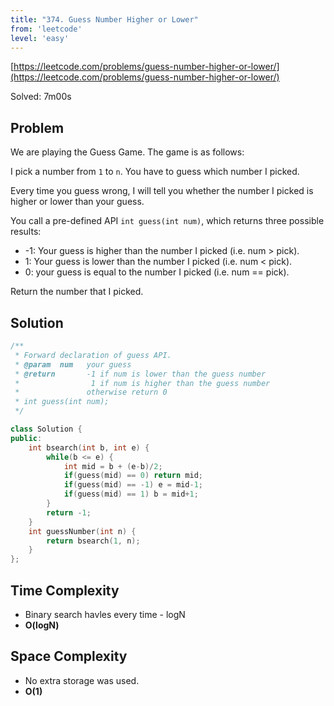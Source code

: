 ```yaml
---
title: "374. Guess Number Higher or Lower"
from: 'leetcode'
level: 'easy'
---
```



[https://leetcode.com/problems/guess-number-higher-or-lower/](https://leetcode.com/problems/guess-number-higher-or-lower/)

Solved: 7m00s 

## Problem

We are playing the Guess Game. The game is as follows:

I pick a number from `1` to `n`. You have to guess which number I picked.

Every time you guess wrong, I will tell you whether the number I picked is higher or lower than your guess.

You call a pre-defined API `int guess(int num)`, which returns three possible results:

- -1: Your guess is higher than the number I picked (i.e. num > pick).
- 1: Your guess is lower than the number I picked (i.e. num < pick).
- 0: your guess is equal to the number I picked (i.e. num == pick).

Return the number that I picked.

## Solution

```cpp
/** 
 * Forward declaration of guess API.
 * @param  num   your guess
 * @return 	     -1 if num is lower than the guess number
 *			      1 if num is higher than the guess number
 *               otherwise return 0
 * int guess(int num);
 */

class Solution {
public:
    int bsearch(int b, int e) {
        while(b <= e) {
            int mid = b + (e-b)/2;
            if(guess(mid) == 0) return mid;
            if(guess(mid) == -1) e = mid-1;
            if(guess(mid) == 1) b = mid+1;
        }
        return -1;
    }
    int guessNumber(int n) {
        return bsearch(1, n);
    }
};
```

## Time Complexity 
- Binary search havles every time - logN
- **O(logN)**

## Space Complexity
- No extra storage was used.
- **O(1)**